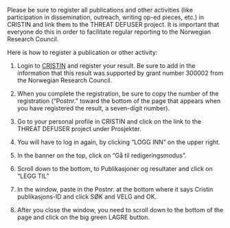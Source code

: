 Please be sure to register all publications and other activities (like
participation in dissemination, outreach, writing op-ed pieces, etc.) in
CRISTIN and link them to the THREAT DEFUSER project. It is important that
everyone do this in order to facilitate regular reporting to the Norwegian
Research Council. 

Here is how to register a publication or other activity:

1) Login to [CRISTIN](https://wo.cristin.no/as/WebObjects/cristin.woa/wa/registrering?la=no)
and register your result. Be sure to add in the information that this result was
supported by grant number 300002 from the Norwegian Research Council.

2) When you complete the registration, be sure to copy the number of the
registration (“Postnr.” toward the bottom of the page that appears when you
have registered the result, a seven-digit number).

3) Go to your personal profile in CRISTIN and click on the link to the THREAT
DEFUSER project under Prosjekter.

4) You will have to log in again, by clicking “LOGG INN” on the upper right.

5) In the banner on the top, click on “Gå til redigeringsmodus”.

6) Scroll down to the bottom, to Publikasjoner og resultater and click on “LEGG
TIL”

7) In the window, paste in the Postnr. at the bottom where it says Cristin
publikasjons-ID and click SØK and VELG and OK.

8) After you close the window, you need to scroll down to the bottom of the page 
and click on the big green LAGRE button.
